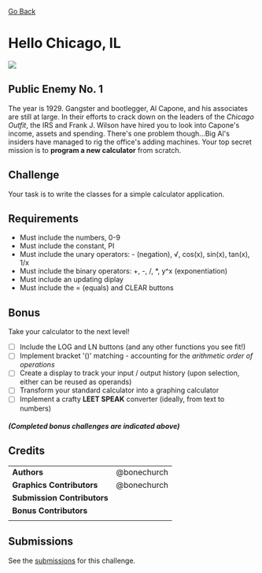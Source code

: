[Go Back](https://github.com/bonechurch/Route-66#challenges)

# Hello Chicago, IL

![](https://github.com/bonechurch/Route-66/blob/master/images/hello-chicago-IL.png)

## Public Enemy No. 1

The year is 1929. Gangster and bootlegger, Al Capone, and his associates are still at large.
In their efforts to crack down on the leaders of the *Chicago Outfit*, the IRS and Frank J. Wilson have hired you to look into Capone's income, assets and spending. There's one problem though...Big Al's insiders have managed to rig the office's adding machines. Your top secret mission is to **program a new calculator** from scratch.

## Challenge

Your task is to write the classes for a simple calculator application.

## Requirements

* Must include the numbers, 0-9
* Must include the constant, PI
* Must include the unary operators: - (negation), √, cos(x), sin(x), tan(x), 1/x
* Must include the binary operators: +, -, /, *, y^x (exponentiation)
* Must include an updating diplay
* Must include the = (equals) and CLEAR buttons

## Bonus 

Take your calculator to the next level!

- [ ] Include the LOG and LN buttons (and any other functions you see fit!)
- [ ] Implement bracket '()' matching - accounting for the *arithmetic order of operations*
- [ ] Create a display to track your input / output history (upon selection, either can be reused as operands)
- [ ] Transform your standard calculator into a graphing calculator
- [ ] Implement a crafty **LEET SPEAK** converter (ideally, from text to numbers)

##### *(Completed bonus challenges are indicated above)*

## Credits

|                              |             |
| ---------------------------- | ----------- |
| **Authors**                  | @bonechurch |
| **Graphics Contributors**    | @bonechurch |
| **Submission Contributors**  |             |
| **Bonus Contributors**       |             |
|                              |             |

## Submissions

See the [submissions](https://github.com/bonechurch/Route-66/tree/master/submissions/hello-chicago-IL) for this challenge.
